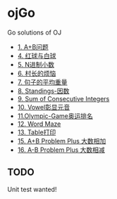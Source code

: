 # ojGo
Go solutions of OJ

* [1. A+B问题](1.A+B问题)
* [4. 红球与白球](4.红球与白球)
* [5. N进制小数](5.N进制小数)
* [6. 村长的烦恼](6.村长的烦恼)
* [7. 句子的平均重量](7.句子的平均重量)
* [8. Standings-因数](8.Standings-因数)
* [9. Sum of Consecutive Integers](9.Sum-of-Consecutive-Integers)
* [10. Vowel彰显元音](10.Vowel彰显元音)
* [11.Olympic-Game奥运排名](11.Olympic-Game奥运排名)
* [12. Word Maze](12.Word-Maze)
* [13. Table打印](13.Table打印)
* [15. A+B Problem Plus 大数相加](15.A+B-Problem-Plus)
* [16. A-B Problem Plus 大数相减](16.A-B_Problem_Plus)

## TODO 
Unit test wanted!
